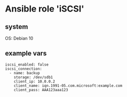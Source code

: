 # Ansible role 'iSCSI'

## system
OS: Debian 10

## example vars
```
iscsi_enabled: false
iscsi_connection:
  - name: backup
    storage: /dev/sdb1
    client_ip: 10.0.0.2
    client_name: iqn.1991-05.com.microsoft:example.com
    client_pass: AAA123aaa123
```
